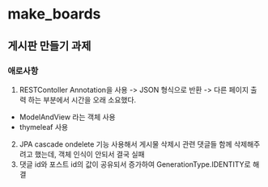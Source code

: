# make_boards
## 게시판 만들기 과제
### 애로사항
1. RESTContoller Annotation을 사용 -> JSON 형식으로 반환 -> 다른 페이지 출력 하는 부분에서 시간을 오래 소요했다.
  - ModelAndView 라는 객체 사용
  - thymeleaf 사용
2. JPA cascade ondelete 기능 사용해서 게시물 삭제시 관련 댓글들 함께 삭제해주려고 했는데, 객체 인식이 안되서 결국 실패
3. 댓글 id와 포스트 id의 값이 공유되서 증가하여 GenerationType.IDENTITY로 해결
